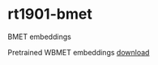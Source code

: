 # rt1901-bmet
BMET embeddings

Pretrained WBMET embeddings [download](https://drive.google.com/file/d/1s1Axugg--VoKq-pWzI95wGIWe0tPs1q0/view?usp=sharing)
